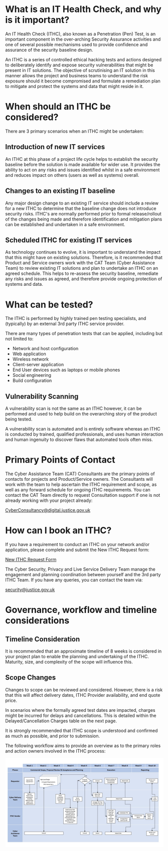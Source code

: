 # What is an IT Health Check, and why is it important?

An IT Health Check (ITHC),
also known as a Penetration (Pen) Test,
is an important component in the over-arching Security Assurance activities 
and one of several possible mechanisms used to provide confidence and 
assurance of the security baseline design.

An ITHC is a series of controlled ethical hacking tests and actions 
designed to deliberately identify and expose security vulnerabilities 
that might be present in IT solutions.
The objective of scrutinising an IT solution in this manner 
allows the project and business teams to understand the risk exposure 
should it become compromised and formulate a remediation plan to mitigate 
and protect the systems and data that might reside in it.

# When should an ITHC be considered?

There are 3 primary scenarios when an ITHC might be undertaken:

## Introduction of new IT services

An ITHC at this phase of a project life cycle helps to establish the 
security baseline before the solution is made available for wider use.
It provides the ability to act on any risks and issues identified whilst in a 
safe environment and reduces impact on others (users as well as systems) overall.

## Changes to an existing IT baseline

Any major design change to an existing IT service should include a review for a new 
ITHC to determine that the baseline change does not introduce security risks.
ITHC's are normally performed prior to formal release/rollout of the changes being made 
and therefore identification and mitigation plans can be established and undertaken in a safe environment.

## Scheduled ITHC for existing IT services

As technology continues to evolve,
it is important to understand the impact that this might have on existing solutions.
Therefore, is it recommended that Product and Service owners work with the CAT Team 
(Cyber Assistance Team) to review existing IT solutions and plan to undertake an ITHC on an agreed schedule.
This helps to re-assess the security baseline,
remediate any risks and issues as agreed,
and therefore provide ongoing protection of systems and data.

# What can be tested?

The ITHC is performed by highly trained pen testing specialists,
and (typically) by an external 3rd party ITHC service provider.

There are many types of penetration tests that can be applied,
including but not limited to:

-   Network and host configuration
-   Web application
-   Wireless network
-   Client-server application
-   End User devices such as laptops or mobile phones
-   Social engineering
-   Build configuration

## Vulnerability Scanning

A vulnerability scan is not the same as an ITHC however,
it can be performed and used to help build on the overarching story of the product being tested.

A vulnerability scan is automated and is entirely software whereas an ITHC is conducted by trained,
qualified professionals,
and uses human interaction and human ingenuity to discover flaws that automated tools often miss.

# Primary Points of Contact

The Cyber Assistance Team (CAT) Consultants are the primary points of contacts 
for projects and Product/Service owners.
The Consultants will work with the team to help ascertain the ITHC requirement and scope,
as well as any forward schedule for ongoing ITHC requirements.
You can contact the CAT Team directly to request Consultation support 
if one is not already working with your project already:

[CyberConsultancy@digital.justice.gov.uk](mailto:CyberConsultancy@digital.justice.gov.uk)

# How can I book an ITHC?

If you have a requirement to conduct an ITHC on your network and/or application,
please complete and submit the New ITHC Request form:

[New ITHC Request Form ](https://forms.office.com/Pages/ResponsePage.aspx?id=KEeHxuZx_kGp4S6MNndq2DJZ0qLuxaVBtuHXfXAIqUZUNDZTMTZJVjJZUkhLUFFLSEdOQ0lWOEUyWCQlQCN0PWcu)

The Cyber Security,
Privacy and Live Service Delivery Team 
manage the engagement and planning coordination between yourself and the 3rd party ITHC Team.
If you have any queries,
you can contact the team via:

[security@justice.gov.uk](mailto:security@justice.gov.uk)

# Governance, workflow and timeline considerations

## Timeline Consideration

It is recommended that an approximate timeline of 8 weeks
is considered in your project plan
to enable the planning and undertaking of the ITHC.
Maturity,
size,
and complexity of the scope will influence this.

## Scope Changes

Changes to scope can be reviewed and considered.
However,
there is a risk that this will affect delivery dates,
ITHC Provider availability,
and end quote price.

In scenarios where the formally agreed test dates are impacted,
charges might be incurred for delays and cancellations.
This is detailed within the Delayed/Cancellation Charges table on the next page.

It is strongly recommended that ITHC scope is understood
and confirmed as much as possible,
and prior to submission.

The following workflow aims to provide an overview as to the primary roles and action owners involved in the ITHC process:

![IT Health Check Process workflow](images/workflow.jpg)
